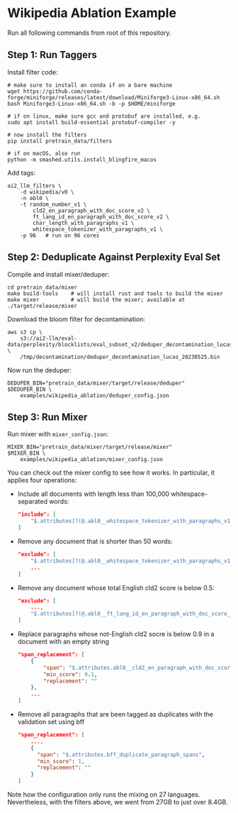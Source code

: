 # Wikipedia Ablation Example

Run all following commands from root of this repository.

## Step 1: Run Taggers

Install filter code:

```shell
# make sure to install an conda if on a bare machine
wget https://github.com/conda-forge/miniforge/releases/latest/download/Miniforge3-Linux-x86_64.sh
bash Miniforge3-Linux-x86_64.sh -b -p $HOME/miniforge

# if on linux, make sure gcc and protobuf are installed, e.g.
sudo apt install build-essential protobuf-compiler -y

# now install the filters
pip install pretrain_data/filters

# if on macOS, also run
python -m smashed.utils.install_blingfire_macos
```

Add tags:

```shell
ai2_llm_filters \
    -d wikipedia/v0 \
    -n abl0 \
    -t random_number_v1 \
        cld2_en_paragraph_with_doc_score_v2 \
        ft_lang_id_en_paragraph_with_doc_score_v2 \
        char_length_with_paragraphs_v1 \
        whitespace_tokenizer_with_paragraphs_v1 \
    -p 96   # run on 96 cores
```

## Step 2: Deduplicate Against Perplexity Eval Set

Compile and install mixer/deduper:

```shell
cd pretrain_data/mixer
make build-tools    # will install rust and tools to build the mixer
make mixer          # will build the mixer; available at ./target/release/mixer
```

Download the bloom filter for decontamination:

```shell
aws s3 cp \
    s3://ai2-llm/eval-data/perplexity/blocklists/eval_subset_v2/deduper_decontamination_lucas_20230525.bin \
    /tmp/decontamination/deduper_decontamination_lucas_20230525.bin
```

Now run the deduper:

```shell
DEDUPER_BIN="pretrain_data/mixer/target/release/deduper"
$DEDUPER_BIN \
    examples/wikipedia_ablation/deduper_config.json
```

## Step 3: Run Mixer

Run mixer with `mixer_config.json`:

```shell
MIXER_BIN="pretrain_data/mixer/target/release/mixer"
$MIXER_BIN \
    examples/wikipedia_ablation/mixer_config.json
```

You can check out the mixer config to see how it works. In particular, it applies four operations:

- Include all documents with length less than 100,000 whitespace-separated words:
    ```json
    "include": [
        "$.attributes[?(@.abl0__whitespace_tokenizer_with_paragraphs_v1__document[0][2] < 100000)]"
    ]
    ```
- Remove any document that is shorter than 50 words:
    ```json
    "exclude": [
        "$.attributes[?(@.abl0__whitespace_tokenizer_with_paragraphs_v1__document[0][2] < 50)]",
        ...
    ]
- Remove any document whose total English cld2 score is below 0.5:
    ```json
    "exclude": [
        ...,
        "$.attributes[?(@.abl0__ft_lang_id_en_paragraph_with_doc_score_v2__doc_en[0][2] <= 0.5)]"
    ]
    ```
- Replace paragraphs whose not-English cld2 socre is below 0.9 in a document with an empty string
    ```json
    "span_replacement": [
        {
            "span": "$.attributes.abl0__cld2_en_paragraph_with_doc_score_v2__not_en",
            "min_score": 0.1,
            "replacement": ""
        },
        ...
    ]
- Remove all paragraphs that are been tagged as duplicates with the validation set using bff
    ```json
    "span_replacement": [
        ...,
        {
          "span": "$.attributes.bff_duplicate_paragraph_spans",
          "min_score": 1,
          "replacement": ""
        }
    ]
    ```

Note how the configuration only runs the mixing on 27 languages.
Nevertheless, with the filters above, we went from 27GB to just over 8.4GB.
